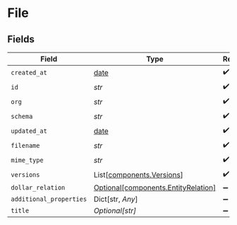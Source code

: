 # File


## Fields

| Field                                                                            | Type                                                                             | Required                                                                         | Description                                                                      |
| -------------------------------------------------------------------------------- | -------------------------------------------------------------------------------- | -------------------------------------------------------------------------------- | -------------------------------------------------------------------------------- |
| `created_at`                                                                     | [date](https://docs.python.org/3/library/datetime.html#date-objects)             | :heavy_check_mark:                                                               | N/A                                                                              |
| `id`                                                                             | *str*                                                                            | :heavy_check_mark:                                                               | N/A                                                                              |
| `org`                                                                            | *str*                                                                            | :heavy_check_mark:                                                               | N/A                                                                              |
| `schema`                                                                         | *str*                                                                            | :heavy_check_mark:                                                               | N/A                                                                              |
| `updated_at`                                                                     | [date](https://docs.python.org/3/library/datetime.html#date-objects)             | :heavy_check_mark:                                                               | N/A                                                                              |
| `filename`                                                                       | *str*                                                                            | :heavy_check_mark:                                                               | N/A                                                                              |
| `mime_type`                                                                      | *str*                                                                            | :heavy_check_mark:                                                               | N/A                                                                              |
| `versions`                                                                       | List[[components.Versions](../../models/components/versions.md)]                 | :heavy_check_mark:                                                               | N/A                                                                              |
| `dollar_relation`                                                                | [Optional[components.EntityRelation]](../../models/components/entityrelation.md) | :heavy_minus_sign:                                                               | N/A                                                                              |
| `additional_properties`                                                          | Dict[str, *Any*]                                                                 | :heavy_minus_sign:                                                               | N/A                                                                              |
| `title`                                                                          | *Optional[str]*                                                                  | :heavy_minus_sign:                                                               | N/A                                                                              |